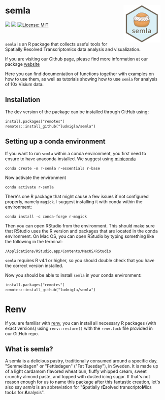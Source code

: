 # semla <img src="man/figures/logo.png" align="right" alt="" width="120" />

<!-- badges: start -->

[![](https://img.shields.io/badge/devel%20version-1.1.2-blue.svg)](https://github.com/ludvigla/semla) [![](https://img.shields.io/github/last-commit/ludvigla/semla.svg)](https://github.com/ludvigla/semla/commits/main) [![License: MIT](https://img.shields.io/badge/License-MIT-yellow.svg)](https://opensource.org/license/mit/)

<!-- badges: end -->

<br>

`semla` is an R package that collects useful tools for Spatially Resolved Transcriptomics data analysis and visualization.

If you are visiting our Github page, please find more information at our package [website](https://ludvigla.github.io/semla/)

Here you can find documentation of functions together with examples on how to use them, as well as tutorials showing how to use `semla` for analysis of 10x Visium data.

## Installation

The dev version of the package can be installed through GitHub using;

````
install.packages("remotes")
remotes::install_github("ludvigla/semla")
````


## Setting up a conda environment

If you want to run `semla` within a conda environment, you first need to ensure to have anaconda installed. We suggest using [miniconda](https://docs.conda.io/en/latest/miniconda.html)

    conda create -n r-semla r-essentials r-base

Now activate the environment

    conda activate r-semla
    
There's one R package that might cause a few issues if not configured properly, namely `magick`. I suggest installing it with conda within the environment:

    conda install -c conda-forge r-magick

Then you can open RStudio from the environment. This should make sure that RStudio uses the R version and packages that are located in the conda environment. On Mac OS, you can open RStudio by typing something like the following in the terminal:

    /Applications/RStudio.app/Contents/MacOS/RStudio

`semla` requires R v4.1 or higher, so you should double check that you have the correct version installed.

Now you should be able to install `semla` in your conda environment:

````
install.packages("remotes")
remotes::install_github("ludvigla/semla")
````


# Renv

If you are familiar with [renv](https://rstudio.github.io/renv/articles/renv.html), you can install all necessary R packages (with exact versions) using `renv::restore()` with the `renv.lock` file provided in our GitHub repo. 

## What is semla?

A semla is a delicious pastry, traditionally consumed around a specific day, "Semmeldagen" or "Fettisdagen" ("Fat Tuesday"), in Sweden. It is made up of a light cardamom flavored wheat bun, fluffy whipped cream, sweet crunchy almond paste, and topped with dusted icing sugar. If that's not reason enough for us to name this package after this fantastic creation, let's also say *semla* is an abbreviation for "**S**patially r**E**solved transcripto**M**ics too**L**s for **A**nalysis".

<br>
